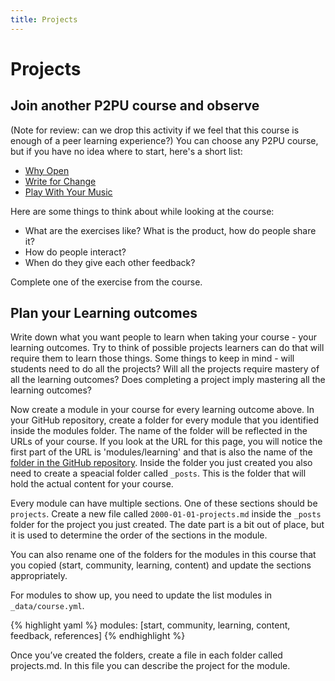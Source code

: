 ```yaml
---
title: Projects
---
```

# Projects


## Join another P2PU course and observe 
(Note for review: can we drop this activity if we feel that this course is enough of a peer learning experience?)
You can choose any P2PU course, but if you have no idea where to start, here's a short list:

- [Why Open](https://p2pu.org/en/courses/2314/why-open/) 
- [Write for Change](http://writing4change.p2pu.org)
- [Play With Your Music](http://playwithyourmusic.org)

Here are some things to think about while looking at the course:

- What are the exercises like? What is the product, how do people share it?
- How do people interact?
- When do they give each other feedback?

Complete one of the exercise from the course.

## Plan your Learning outcomes

Write down what you want people to learn when taking your course - your learning outcomes. Try to think of possible projects learners can do that will require them to learn those things. Some things to keep in mind - will students need to do all the projects? Will all the projects require mastery of all the learning outcomes? Does completing a project imply mastering all the learning outcomes?

Now create a module in your course for every learning outcome above. In your GitHub repository, create a folder for every module that you identified inside the modules folder. The name of the folder will be reflected in the URLs of your course. If you look at the URL for this page, you will notice the first part of the URL is 'modules/learning' and that is also the name of the [folder in the GitHub repository](https://github.com/p2pu/jekyll-course-experiment). Inside the folder you just created you also need to create a speacial folder called `_posts`. This is the folder that will hold the actual content for your course.

Every module can have multiple sections. One of these sections should be `projects`. Create a new file called `2000-01-01-projects.md` inside the `_posts` folder for the project you just created. The date part is a bit out of place, but it is used to determine the order of the sections in the module.

You can also rename one of the folders for the modules in this course that you copied (start, community, learning, content) and update the sections appropriately.

For modules to show up, you need to update the list modules in `_data/course.yml`.

{% highlight yaml %}
modules: [start, community, learning, content, feedback, references]
{% endhighlight %}

Once you’ve created the folders, create a file in each folder called projects.md. In this file you can describe the project for the module.
